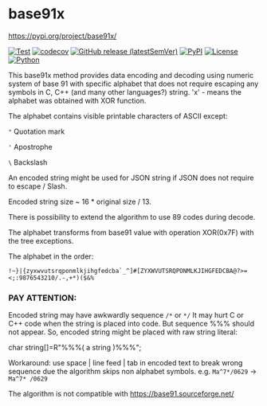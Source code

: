 # base91x
https://pypi.org/project/base91x/


[![Test](https://github.com/babenek/base91x/actions/workflows/main.yml/badge.svg)](https://github.com/babenek/base91x/actions/workflows/main.yml)
[![codecov](https://codecov.io/gh/babenek/base91x/graph/badge.svg?token=Q2GGZUBW0V)](https://codecov.io/gh/babenek/base91x)
[![GitHub release (latestSemVer)](https://img.shields.io/github/v/release/babenek/base91x)](https://github.com/babenek/base91x/releases)
[![PyPI](https://img.shields.io/pypi/v/base91x)](https://pypi.org/project/base91x/)
[![License](https://img.shields.io/badge/licence-MIT-green.svg?style=flat)](LICENSE)
[![Python](https://img.shields.io/pypi/pyversions/base91x.svg)](https://badge.fury.io/py/base91x)

This base91x method provides data encoding and decoding 
using numeric system of base 91 with specific alphabet that does not require
escaping any symbols in C, C++ (and many other languages?) string.
'x' - means the alphabet was obtained with XOR function.


The alphabet contains visible printable characters of ASCII except:

`"` Quotation mark

`'` Apostrophe

`\` Backslash

An encoded string might be used for JSON string if JSON does not require to escape / Slash.

Encoded string size ~ 16 * original size / 13.

There is possibility to extend the algorithm to use 89 codes during decode.

The alphabet transforms from base91 value with operation XOR(0x7F) with the tree exceptions.

The alphabet in the order:

```
!~}|{zyxwvutsrqponmlkjihgfedcba`_^]#[ZYXWVUTSRQPONMLKJIHGFEDCBA@?>=<;:9876543210/.-,+*)($&%
```

### PAY ATTENTION:
Encoded string may have awkwardly sequence ``/*`` or ``*/``
It may hurt C or C++ code when the string is placed into code.
But sequence %%% should not appear. So, encoded string might be placed with raw string literal:

char string[]=R"%%%( a string )%%%";

Workaround: use space | line feed | tab in encoded text to break wrong sequence due the algorithm skips non alphabet symbols.
e.g. ``Ma^7*/0629`` -> ``Ma^7* /0629``

The algorithm is not compatible with https://base91.sourceforge.net/
